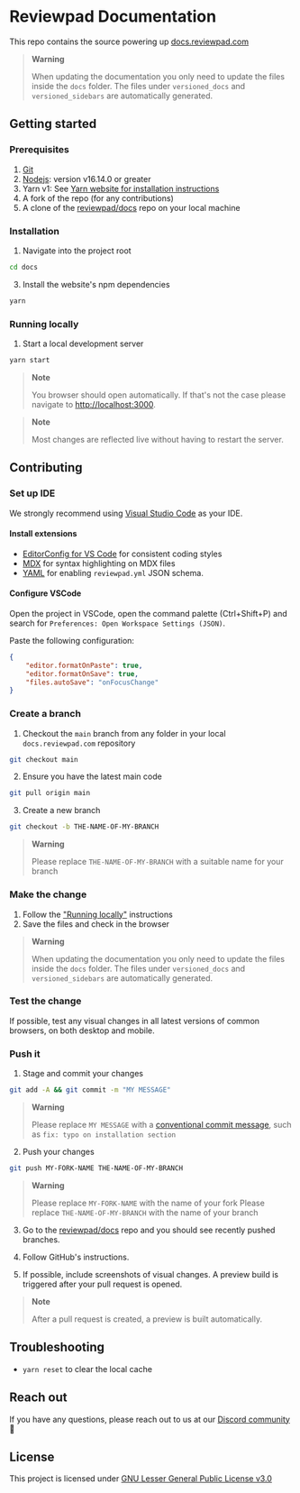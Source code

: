 # Reviewpad Documentation

This repo contains the source powering up [docs.reviewpad.com](https://docs.reviewpad.com)

> **Warning**
>
> When updating the documentation you only need to update the files inside the `docs` folder.
> The files under `versioned_docs` and `versioned_sidebars` are automatically generated.

## Getting started

### Prerequisites

1. [Git](https://git-scm.com/)
2. [Nodejs](https://nodejs.org/en/): version v16.14.0 or greater
3. Yarn v1: See [Yarn website for installation instructions](https://yarnpkg.com/lang/en/docs/install/)
4. A fork of the repo (for any contributions)
5. A clone of the [reviewpad/docs](https://github.com/reviewpad/docs) repo on your local machine

### Installation

1. Navigate into the project root

```bash
cd docs
```

3. Install the website's npm dependencies

```bash
yarn
```

### Running locally

1. Start a local development server

```bash
yarn start
```

> **Note**
>
> You browser should open automatically. If that's not the case please navigate to [http://localhost:3000](http://localhost:3000).

> **Note**
>
> Most changes are reflected live without having to restart the server.

## Contributing

### Set up IDE

We strongly recommend using [Visual Studio Code](https://code.visualstudio.com/) as your IDE.

#### Install extensions

-   [EditorConfig for VS Code](https://marketplace.visualstudio.com/items?itemName=EditorConfig.EditorConfig) for consistent coding styles
-   [MDX](https://marketplace.visualstudio.com/items?itemName=unifiedjs.vscode-mdx) for syntax highlighting on MDX files
-   [YAML](https://marketplace.visualstudio.com/items?itemName=redhat.vscode-yaml) for enabling `reviewpad.yml` JSON schema.

#### Configure VSCode

Open the project in VSCode, open the command palette (Ctrl+Shift+P) and search for `Preferences: Open Workspace Settings (JSON)`.

Paste the following configuration:

```json
{
    "editor.formatOnPaste": true,
    "editor.formatOnSave": true,
    "files.autoSave": "onFocusChange"
}
```

### Create a branch

1. Checkout the `main` branch from any folder in your local `docs.reviewpad.com` repository

```bash
git checkout main
```

2. Ensure you have the latest main code

```bash
git pull origin main
```

3. Create a new branch

```bash
git checkout -b THE-NAME-OF-MY-BRANCH
```

> **Warning**
>
> Please replace `THE-NAME-OF-MY-BRANCH` with a suitable name for your branch

### Make the change

1. Follow the ["Running locally"](#running-locally) instructions
2. Save the files and check in the browser


> **Warning**
>
> When updating the documentation you only need to update the files inside the `docs` folder.
> The files under `versioned_docs` and `versioned_sidebars` are automatically generated.

### Test the change

If possible, test any visual changes in all latest versions of common browsers, on both desktop and mobile.

### Push it

1. Stage and commit your changes

```bash
git add -A && git commit -m "MY MESSAGE"
```

> **Warning**
>
> Please replace `MY MESSAGE` with a [conventional commit message](https://www.conventionalcommits.org/en/v1.0.0/), such as `fix: typo on installation section`

2. Push your changes

```bash
git push MY-FORK-NAME THE-NAME-OF-MY-BRANCH
```

> **Warning**
>
> Please replace `MY-FORK-NAME` with the name of your fork
> Please replace `THE-NAME-OF-MY-BRANCH` with the name of your branch

3. Go to the [reviewpad/docs](https://github.com/reviewpad/docs) repo and you should see recently pushed branches.

4. Follow GitHub's instructions.

5. If possible, include screenshots of visual changes. A preview build is triggered after your pull request is opened.

> **Note**
>
> After a pull request is created, a preview is built automatically.

## Troubleshooting

-   `yarn reset` to clear the local cache

## Reach out

If you have any questions, please reach out to us at our [Discord community](https://reviewpad.com/discord) 💪

## License

This project is licensed under [GNU Lesser General Public License v3.0](LICENSE)
